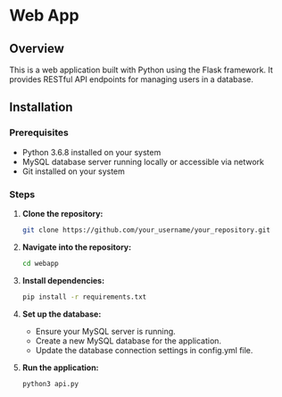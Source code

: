 # Web App

## Overview

This is a web application built with Python using the Flask framework. It provides RESTful API endpoints for managing users in a database.

## Installation

### Prerequisites

- Python 3.6.8 installed on your system
- MySQL database server running locally or accessible via network
- Git installed on your system

### Steps

1. **Clone the repository:**

   ```bash
   git clone https://github.com/your_username/your_repository.git
   ```

2. **Navigate into the repository:**

   ```bash
   cd webapp
   ```
3. **Install dependencies:**

   ```bash
   pip install -r requirements.txt
   ```

4. **Set up the database:**

   - Ensure your MySQL server is running.
   - Create a new MySQL database for the application.
   - Update the database connection settings in config.yml file.

5. **Run the application:**
   ```bash
   python3 api.py
   ```
